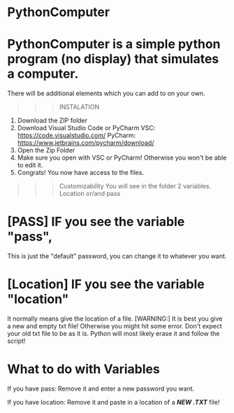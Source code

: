 # PythonComputer
# PythonComputer is a simple python program (no display) that simulates a computer. 

There will be additional elements which you can add to on your own. 

>>>INSTALATION
1) Download the ZIP folder
2) Download Visual Studio Code or PyCharm
VSC: https://code.visualstudio.com/
PyCharm: https://www.jetbrains.com/pycharm/download/
3) Open the Zip Folder
4) Make sure you open with VSC or PyCharm! Otherwise you won't be able to edit it.
5) Congrats! You now have access to the files.

>>>Customizability
You will see in the folder 2 variables.
Location or/and pass
# [PASS] IF you see the variable "pass",
This is just the "default" password, you can change it to whatever you want.

# [Location] IF you see the variable "location"
It normally means give the location of a file. 
[WARNING:] It is best you give a new and empty txt file! 
Otherwise you might hit some error. Don't expect your old txt file to be as it is.
Python will most likely erase it and follow the script!

# What to do with Variables
If you have pass:
Remove it and enter a new password you want.

If you have location:
Remove it and paste in a location of a ***NEW .TXT*** file!
